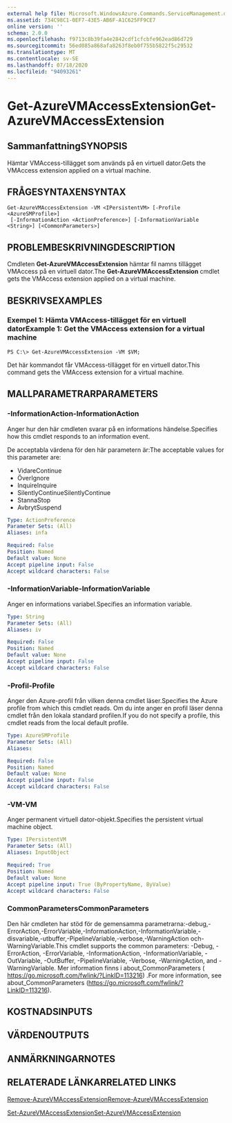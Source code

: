 ```yaml
---
external help file: Microsoft.WindowsAzure.Commands.ServiceManagement.dll-Help.xml
ms.assetid: 734C98C1-0EF7-43E5-AB6F-A1C625FF9CE7
online version: ''
schema: 2.0.0
ms.openlocfilehash: f9713c8b39fa4e2842cdf1cfcbfe962ead86d729
ms.sourcegitcommit: 56ed085a868afa8263f8eb0f755b5822f5c29532
ms.translationtype: MT
ms.contentlocale: sv-SE
ms.lasthandoff: 07/18/2020
ms.locfileid: "94093261"
---
```

# <span data-ttu-id="ad196-101">Get-AzureVMAccessExtension</span><span class="sxs-lookup"><span data-stu-id="ad196-101">Get-AzureVMAccessExtension</span></span>

## <span data-ttu-id="ad196-102">Sammanfattning</span><span class="sxs-lookup"><span data-stu-id="ad196-102">SYNOPSIS</span></span>
<span data-ttu-id="ad196-103">Hämtar VMAccess-tillägget som används på en virtuell dator.</span><span class="sxs-lookup"><span data-stu-id="ad196-103">Gets the VMAccess extension applied on a virtual machine.</span></span>

## <span data-ttu-id="ad196-104">FRÅGESYNTAXEN</span><span class="sxs-lookup"><span data-stu-id="ad196-104">SYNTAX</span></span>

```
Get-AzureVMAccessExtension -VM <IPersistentVM> [-Profile <AzureSMProfile>]
 [-InformationAction <ActionPreference>] [-InformationVariable <String>] [<CommonParameters>]
```

## <span data-ttu-id="ad196-105">PROBLEMBESKRIVNING</span><span class="sxs-lookup"><span data-stu-id="ad196-105">DESCRIPTION</span></span>
<span data-ttu-id="ad196-106">Cmdleten **Get-AzureVMAccessExtension** hämtar fil namns tillägget VMAccess på en virtuell dator.</span><span class="sxs-lookup"><span data-stu-id="ad196-106">The **Get-AzureVMAccessExtension** cmdlet gets the VMAccess extension applied on a virtual machine.</span></span>

## <span data-ttu-id="ad196-107">BESKRIVS</span><span class="sxs-lookup"><span data-stu-id="ad196-107">EXAMPLES</span></span>

### <span data-ttu-id="ad196-108">Exempel 1: Hämta VMAccess-tillägget för en virtuell dator</span><span class="sxs-lookup"><span data-stu-id="ad196-108">Example 1: Get the VMAccess extension for a virtual machine</span></span>
```
PS C:\> Get-AzureVMAccessExtension -VM $VM;
```

<span data-ttu-id="ad196-109">Det här kommandot får VMAccess-tillägget för en virtuell dator.</span><span class="sxs-lookup"><span data-stu-id="ad196-109">This command gets the VMAccess extension for a virtual machine.</span></span>

## <span data-ttu-id="ad196-110">MALLPARAMETRAR</span><span class="sxs-lookup"><span data-stu-id="ad196-110">PARAMETERS</span></span>

### <span data-ttu-id="ad196-111">-InformationAction</span><span class="sxs-lookup"><span data-stu-id="ad196-111">-InformationAction</span></span>
<span data-ttu-id="ad196-112">Anger hur den här cmdleten svarar på en informations händelse.</span><span class="sxs-lookup"><span data-stu-id="ad196-112">Specifies how this cmdlet responds to an information event.</span></span>

<span data-ttu-id="ad196-113">De acceptabla värdena för den här parametern är:</span><span class="sxs-lookup"><span data-stu-id="ad196-113">The acceptable values for this parameter are:</span></span>

- <span data-ttu-id="ad196-114">Vidare</span><span class="sxs-lookup"><span data-stu-id="ad196-114">Continue</span></span>
- <span data-ttu-id="ad196-115">Över</span><span class="sxs-lookup"><span data-stu-id="ad196-115">Ignore</span></span>
- <span data-ttu-id="ad196-116">Inquire</span><span class="sxs-lookup"><span data-stu-id="ad196-116">Inquire</span></span>
- <span data-ttu-id="ad196-117">SilentlyContinue</span><span class="sxs-lookup"><span data-stu-id="ad196-117">SilentlyContinue</span></span>
- <span data-ttu-id="ad196-118">Stanna</span><span class="sxs-lookup"><span data-stu-id="ad196-118">Stop</span></span>
- <span data-ttu-id="ad196-119">Avbryt</span><span class="sxs-lookup"><span data-stu-id="ad196-119">Suspend</span></span>

```yaml
Type: ActionPreference
Parameter Sets: (All)
Aliases: infa

Required: False
Position: Named
Default value: None
Accept pipeline input: False
Accept wildcard characters: False
```

### <span data-ttu-id="ad196-120">-InformationVariable</span><span class="sxs-lookup"><span data-stu-id="ad196-120">-InformationVariable</span></span>
<span data-ttu-id="ad196-121">Anger en informations variabel.</span><span class="sxs-lookup"><span data-stu-id="ad196-121">Specifies an information variable.</span></span>

```yaml
Type: String
Parameter Sets: (All)
Aliases: iv

Required: False
Position: Named
Default value: None
Accept pipeline input: False
Accept wildcard characters: False
```

### <span data-ttu-id="ad196-122">-Profil</span><span class="sxs-lookup"><span data-stu-id="ad196-122">-Profile</span></span>
<span data-ttu-id="ad196-123">Anger den Azure-profil från vilken denna cmdlet läser.</span><span class="sxs-lookup"><span data-stu-id="ad196-123">Specifies the Azure profile from which this cmdlet reads.</span></span>
<span data-ttu-id="ad196-124">Om du inte anger en profil läser denna cmdlet från den lokala standard profilen.</span><span class="sxs-lookup"><span data-stu-id="ad196-124">If you do not specify a profile, this cmdlet reads from the local default profile.</span></span>

```yaml
Type: AzureSMProfile
Parameter Sets: (All)
Aliases: 

Required: False
Position: Named
Default value: None
Accept pipeline input: False
Accept wildcard characters: False
```

### <span data-ttu-id="ad196-125">-VM</span><span class="sxs-lookup"><span data-stu-id="ad196-125">-VM</span></span>
<span data-ttu-id="ad196-126">Anger permanent virtuell dator-objekt.</span><span class="sxs-lookup"><span data-stu-id="ad196-126">Specifies the persistent virtual machine object.</span></span>

```yaml
Type: IPersistentVM
Parameter Sets: (All)
Aliases: InputObject

Required: True
Position: Named
Default value: None
Accept pipeline input: True (ByPropertyName, ByValue)
Accept wildcard characters: False
```

### <span data-ttu-id="ad196-127">CommonParameters</span><span class="sxs-lookup"><span data-stu-id="ad196-127">CommonParameters</span></span>
<span data-ttu-id="ad196-128">Den här cmdleten har stöd för de gemensamma parametrarna:-debug,-ErrorAction,-ErrorVariable,-InformationAction,-InformationVariable,-disvariable,-utbuffer,-PipelineVariable,-verbose,-WarningAction och-WarningVariable.</span><span class="sxs-lookup"><span data-stu-id="ad196-128">This cmdlet supports the common parameters: -Debug, -ErrorAction, -ErrorVariable, -InformationAction, -InformationVariable, -OutVariable, -OutBuffer, -PipelineVariable, -Verbose, -WarningAction, and -WarningVariable.</span></span> <span data-ttu-id="ad196-129">Mer information finns i about_CommonParameters ( https://go.microsoft.com/fwlink/?LinkID=113216) .</span><span class="sxs-lookup"><span data-stu-id="ad196-129">For more information, see about_CommonParameters (https://go.microsoft.com/fwlink/?LinkID=113216).</span></span>

## <span data-ttu-id="ad196-130">KOSTNADS</span><span class="sxs-lookup"><span data-stu-id="ad196-130">INPUTS</span></span>

## <span data-ttu-id="ad196-131">VÄRDEN</span><span class="sxs-lookup"><span data-stu-id="ad196-131">OUTPUTS</span></span>

## <span data-ttu-id="ad196-132">ANMÄRKNINGAR</span><span class="sxs-lookup"><span data-stu-id="ad196-132">NOTES</span></span>

## <span data-ttu-id="ad196-133">RELATERADE LÄNKAR</span><span class="sxs-lookup"><span data-stu-id="ad196-133">RELATED LINKS</span></span>

[<span data-ttu-id="ad196-134">Remove-AzureVMAccessExtension</span><span class="sxs-lookup"><span data-stu-id="ad196-134">Remove-AzureVMAccessExtension</span></span>](./Remove-AzureVMAccessExtension.md)

[<span data-ttu-id="ad196-135">Set-AzureVMAccessExtension</span><span class="sxs-lookup"><span data-stu-id="ad196-135">Set-AzureVMAccessExtension</span></span>](./Set-AzureVMAccessExtension.md)


